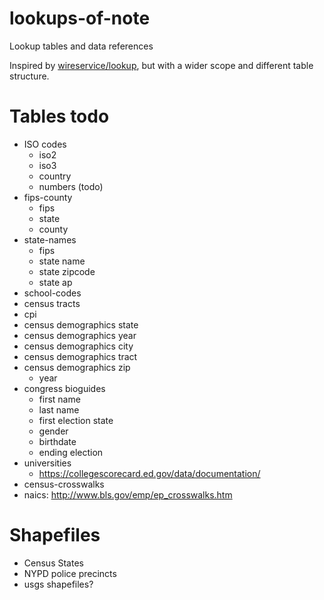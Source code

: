 # lookups-of-note

Lookup tables and data references

Inspired by [wireservice/lookup](https://github.com/wireservice/lookup), but with a wider scope and different table structure.

# Tables todo

- ISO codes
  + iso2
  + iso3
  + country
  + numbers (todo)
- fips-county
  + fips
  + state
  + county
- state-names
  + fips
  + state name
  + state zipcode
  + state ap
- school-codes
- census tracts
- cpi
- census demographics state
- census demographics year
- census demographics city
- census demographics tract
- census demographics zip
  + year
- congress bioguides
  + first name
  + last name
  + first election state
  + gender
  + birthdate
  + ending election
- universities
  + https://collegescorecard.ed.gov/data/documentation/
- census-crosswalks
- naics: http://www.bls.gov/emp/ep_crosswalks.htm



# Shapefiles

- Census States
- NYPD police precincts
- usgs shapefiles?
